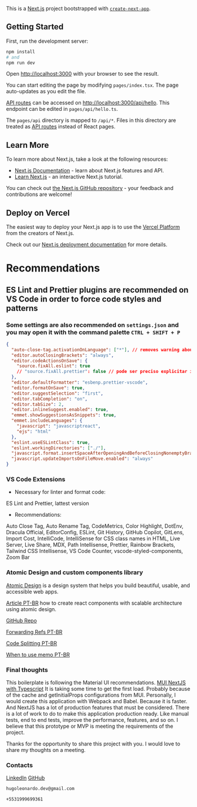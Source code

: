This is a [Next.js](https://nextjs.org/) project bootstrapped with [`create-next-app`](https://github.com/vercel/next.js/tree/canary/packages/create-next-app).

## Getting Started

First, run the development server:

```bash
npm install
# and
npm run dev
```

Open [http://localhost:3000](http://localhost:3000) with your browser to see the result.

You can start editing the page by modifying `pages/index.tsx`. The page auto-updates as you edit the file.

[API routes](https://nextjs.org/docs/api-routes/introduction) can be accessed on [http://localhost:3000/api/hello](http://localhost:3000/api/hello). This endpoint can be edited in `pages/api/hello.ts`.

The `pages/api` directory is mapped to `/api/*`. Files in this directory are treated as [API routes](https://nextjs.org/docs/api-routes/introduction) instead of React pages.

## Learn More

To learn more about Next.js, take a look at the following resources:

- [Next.js Documentation](https://nextjs.org/docs) - learn about Next.js features and API.
- [Learn Next.js](https://nextjs.org/learn) - an interactive Next.js tutorial.

You can check out [the Next.js GitHub repository](https://github.com/vercel/next.js/) - your feedback and contributions are welcome!

## Deploy on Vercel

The easiest way to deploy your Next.js app is to use the [Vercel Platform](https://vercel.com/new?utm_medium=default-template&filter=next.js&utm_source=create-next-app&utm_campaign=create-next-app-readme) from the creators of Next.js.

Check out our [Next.js deployment documentation](https://nextjs.org/docs/deployment) for more details.

# Recommendations

## ES Lint and Prettier plugins are recommended on VS Code in order to force code styles and patterns

### Some settings are also recommended on `settings.json` and you may open it with the command palette `CTRL + SHIFT + P`

```json
{
  "auto-close-tag.activationOnLanguage": ["*"], // removes warning about @apply and tailwind decorators
  "editor.autoClosingBrackets": "always",
  "editor.codeActionsOnSave": {
    "source.fixAll.eslint": true
    // "source.fixAll.prettier": false // pode ser preciso explicitar isso, mas no meu tá comentado
  },
  "editor.defaultFormatter": "esbenp.prettier-vscode",
  "editor.formatOnSave": true,
  "editor.suggestSelection": "first",
  "editor.tabCompletion": "on",
  "editor.tabSize": 2,
  "editor.inlineSuggest.enabled": true,
  "emmet.showSuggestionsAsSnippets": true,
  "emmet.includeLanguages": {
    "javascript": "javascriptreact",
    "ejs": "html"
  },
  "eslint.useESLintClass": true,
  "eslint.workingDirectories": ["./"],
  "javascript.format.insertSpaceAfterOpeningAndBeforeClosingNonemptyBrackets": true,
  "javascript.updateImportsOnFileMove.enabled": "always"
}
```

### VS Code Extensions

- Necessary for linter and format code:

ES Lint and Prettier, lattest version

- Recommendations:

Auto Close Tag, Auto Rename Tag, CodeMetrics, Color Highlight, DotEnv, Dracula Official, EditorConfig, ESLint, Git History,
GitHub Copilot, GitLens, Import Cost, IntelliCode, IntelliSense for CSS class names in HTML, Live Server, Live Share, MDX,
Path Intellisense, Prettier, Rainbow Brackets, Tailwind CSS Intellisense, VS Code Counter, vscode-styled-components, Zoom Bar

### Atomic Design and custom components library

[Atomic Design](https://atomicdesign.bradfrost.com/) is a design system that helps you build beautiful, usable, and accessible web apps.

[Article PT-BR](https://medium.com/rd-shipit/como-criar-componentes-react-com-uma-arquitetura-escal%C3%A1vel-usando-atomic-design-74a67aaf47e0) how to create react components with scalable architecture using atomic design.

[GitHub Repo](https://github.com/danilowoz/react-atomic-design)

[Forwarding Refs PT-BR](https://pt-br.reactjs.org/docs/forwarding-refs.html#forwarding-refs-to-dom-components)

[Code Splitting PT-BR](https://pt-br.reactjs.org/docs/code-splitting.html)

[When to use memo PT-BR](https://pt-br.reactjs.org/docs/react-api.html#reactmemo)

### Final thoughts

This boilerplate is following the Material UI recommendations. [MUI NextJS with Typescript](https://github.com/mui/material-ui/tree/master/examples/nextjs-with-typescript)
It is taking some time to get the first load. Probably because of the cache and getInitialProps configurations from MUI.
Personally, I would create this application with Webpack and Babel. Because it is faster. And NextJS has a lot of production features that must be considered.
There is a lot of work to do to make this application production ready. Like manual tests, end to end tests, improve the performance, features, and so on.
I believe that this prototype or MVP is meeting the requirements of the project.

Thanks for the opportunity to share this project with you. I would love to share my thoughts on a meeting.

### Contacts

[LinkedIn](https://www.linkedin.com/in/hugo-leonardo-matosinhos-de-souza/)
[GitHub](https://github.com/hugoleonardodev)

```bash
hugoleonardo.dev@gmail.com
```

```bash
+5531999699361
```
